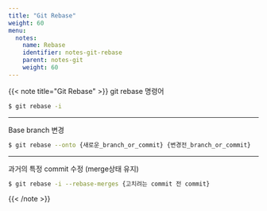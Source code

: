 ```yaml
---
title: "Git Rebase"
weight: 60
menu:
  notes:
    name: Rebase
    identifier: notes-git-rebase
    parent: notes-git
    weight: 60
---
```


<!-- Git Rebase -->
{{< note title="Git Rebase" >}}
git rebase 명령어
```bash
$ git rebase -i
```
---
Base branch 변경
```bash
$ git rebase --onto {새로운_branch_or_commit} {변경전_branch_or_commit}
```
---
과거의 특정 commit 수정 (merge상태 유지)
```bash
$ git rebase -i --rebase-merges {고치려는 commit 전 commit}
```
{{< /note >}}